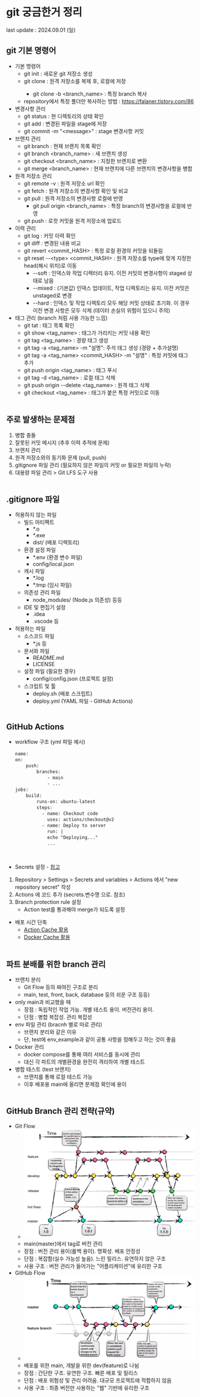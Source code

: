 # git 궁금한거 정리
last update : 2024.09.01 (일)
<br>

## git 기본 명령어
 - 기본 명령어
   - git init : 새로운 git 저장소 생성
   - git clone <repository> : 원격 저장소를 복제 후, 로컬에 저장
     - git clone -b <branch_name> <repository> : 특정 branch 복사
   - repository에서 특정 폴더만 복사하는 방법 : https://falaner.tistory.com/86
- 변경사항 관리
  - git status : 현 디렉토리의 상태 확인
  - git add <file> : 변경된 파일을 stage에 저장
  - git commit -m "\<message>\" : stage 변경사항 커밋
- 브랜치 관리
  - git branch : 현재 브랜치 목록 확인
  - git branch <branch_name> : 새 브랜치 생성
  - git checkout <branch_name> : 지정한 브랜치로 변환
  - git merge <branch_name> : 현재 브랜치에 다른 브랜치의 변경사항을 병합
- 원격 저장소 관리
  - git remote -v : 원격 저장소 url 확인
  - git fetch : 원격 저장소의 변경사항 확인 및 비교
  - git pull : 원격 저장소의 변경사항 로컬에 반영
    - git pull origin <branch_name> : 특정 branch의 변경사항을 로컬에 반영
  - git push : 로컷 커밋을 원격 저장소에 업로드
- 이력 관리
  - git log : 커밋 이력 확인
  - git diff : 변경된 내용 비교
  - git revert <commit_HASH> : 특정 로컬 환경의 커밋을 되돌림
  - git reset --\<type> <commit_HASH> : 원격 저장소를 type에 맞게 지정한 head(해시 위치)로 이동
    - --soft : 인덱스와 작업 디렉터리 유지. 이전 커밋의 변경사항이 staged 상태로 남음
    - --mixed : (기본값) 인덱스 업데이트, 작업 디렉토리는 유지. 이전 커밋은 unstaged로 변경
    - --hard : 인덱스 및 작업 디렉토리 모두 해당 커밋 상태로 초기화. 이 경우 이전 변경 사항은 모두 삭제 (데이터 손실의 위험이 있으니 주의)
- 태그 관리 (branch 처럼 사용 가능한 느낌)
  - git tat : 태그 목록 확인
  - git show <tag_name> : 태그가 가리키는 커밋 내용 확인
  - git tag <tag_name> : 경량 태그 생성
  - git tag -a <tag_name> -m "설명": 주석 태그 생성 (경량 + 추가설명)
  - git tag -a <tag_name> <commit_HASH> -m "설명" : 특정 커밋에 태그 추가
  - git push origin <tag_name> : 태그 푸시
  - git tag -d <tag_name> : 로컬 태그 삭제
  - git push origin --delete <tag_name> : 원격 태그 삭제
  - git checkout <tag_name> : 태그가 붙은 특정 커밋으로 이동
<br><br>

## 주로 발생하는 문제점
 1. 병합 충돌
 2. 잘못된 커밋 메시지 (추후 이력 추적에 문제)
 3. 브랜치 관리
 4. 원격 저장소와의 동기화 문제 (pull, push)
 5. gitignore 파일 관리 (필요하지 않은 파일의 커밋 or 필요한 파일의 누락)
 6. 대용량 파일 관리 > Git LFS 도구 사용
<br><br>

## .gitignore 파일
 - 허용하지 않는 파일
   - 빌드 아티팩트
     - *.o
     - *.exe
     - dist/ (배포 디렉토리)
   - 환경 설정 파일
     - *.env (환경 변수 파일)
     - config/local.json
   - 캐시 파일
     - *.log
     - *.tmp (임시 파일)
   - 의존성 관리 파일
     - node_modules/ (Node.js 의존성) 등등
   - IDE 및 편집기 설정
     - .idea
     - .vscode 등
 - 허용하는 파일
   - 소스코드 파일
     - *.js 등
   - 문서화 파일
     - README.md
     - LICENSE
   - 설정 파일 (필요한 경우)
     - config/config.json (프로젝트 설정)
   - 스크립트 및 툴
     - deploy.sh (배포 스크립트)
     - deploy.yml (YAML 파일 - GitHub Actions)
<br><br>

## GitHub Actions
 - workflow 구조 (yml 파일 예시)
    ```
    name:
    on:
        push:
            branches:
                - main
                - ...
    jobs:
        build:
            runs-on: ubuntu-latest
            steps:
              - name: Checkout code
                uses: actions/checkout@v2
              - name: Deploy to server
                run: |
                echo "Deploying..."
                ...
    ```
<br>

 - Secrets 설정 - [참고](https://velog.io/@meong/Github-Actions%EB%A1%9C-CI-%EA%B5%AC%EC%B6%95%ED%95%98%EA%B8%B0-with-env.yml-%EA%B4%80%EB%A6%AC)
  1. Repository > Settings > Secrets and variables > Actions 에서 "new repository secret" 작성
  2. Actions 에 코드 추가 (secrets.변수명 으로. 참조)
  3. Branch protection rule 설정
     - Action test를 통과해야 merge가 되도록 설정
  - 배포 시간 단축
    - [Action Cache 활용](https://fitpet.medium.com/github-actions%EC%9D%98-%EC%9D%98%EC%A1%B4%EC%84%B1-%EC%BA%90%EC%8B%B1%EC%9D%84-%ED%86%B5%ED%95%9C-%EC%84%9C%EB%B2%84-%EB%B0%B0%ED%8F%AC%EC%86%8D%EB%8F%84-%ED%96%A5%EC%83%81-28cd17ee2e20)
    - [Docker Cache 활용](https://babgeuleus.tistory.com/entry/%EB%B0%B0%ED%8F%AC-%ED%95%98%EB%8A%94%EB%8D%B0-%EA%B1%B8%EB%A6%AC%EB%8D%98-%EC%8B%9C%EA%B0%84-13%EB%B6%84%EC%9D%84-5%EB%B6%84%EC%9C%BC%EB%A1%9C-%EC%A4%84%EC%9D%B4%EA%B8%B0)
<br><br>

## 파트 분배를 위한 branch 관리
  - 브랜치 분리
    - Git Flow 등의 짜여진 구조로 분리
    - main, test, front, back, database 등의 쉬운 구조 등등)
  - only main과 비교했을 때
    - 장점 : 독립적인 작업 가능. 개별 테스트 용이. 버전관리 용이.
    - 단점 : 병합 복잡성. 관리 복잡성
  - env 파일 관리 (bracnh 별로 따로 관리)
    - 브랜치 분리와 같은 이유
    - 단, test에 env_example과 같이 공통 사항을 정해두고 하는 것이 좋음
  - Docker 관리
    - docker compose를 통해 여러 서비스를 동시에 관리
    - 대신 각 파트의 개별환경을 완전히 격리하여 개별 테스트
  - 병합 테스트 (test 브랜치)
    - 브랜치를 통해 로컬 테스트 가능
    - 이후 배포용 main에 올리면 문제점 확인에 용이
<br><br>

## GitHub Branch 관리 전략(규약)
 - Git Flow
   - ![alt text](git_flow.png)
   - main(master)에서 tag로 버전 관리
   - 장점 : 버전 관리 용이(롤백 용이). 명확성. 배포 안정성
   - 단점 : 복잡함(실수 가능성 높음). 느린 릴리스. 유연하지 않은 구조
   - 사용 구조 : 버전 관리가 들어가는 "어플리케이션"에 유리한 구조
 - GitHub Flow
   - ![alt text](github_flow.png)
   - 배포를 위한 main, 개발을 위한 dev(feature)로 나뉨
   - 장점 : 간단한 구조. 유연한 구조. 빠른 배포 및 릴리스
   - 단점 : 배포 위험성 및 관리 어려움. 대규모 프로젝트에 적합하지 않음
   - 사용 구조 : 최종 버전만 사용하는 "웹" 기반에 유리한 구조